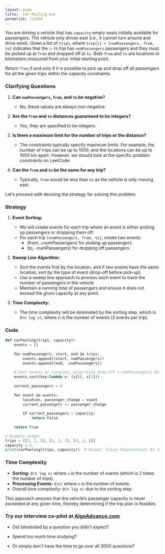 ```yaml
---
layout: page
title:  Car Pooling-out
permalink: /s1094
---
```


You are driving a vehicle that has `capacity` empty seats initially available for passengers. The vehicle only drives east (i.e., it cannot turn around and drive west). Given a list of `trips`, where `trip[i] = [numPassengers, from, to]` indicates that the `i-th` trip has `numPassengers` passengers and they must be picked up at `from` and dropped off at `to`. Both `from` and `to` are locations in kilometers measured from your initial starting point.

Return `True` if and only if it is possible to pick up and drop off all passengers for all the given trips within the capacity constraints.

### Clarifying Questions

1. **Can `numPassengers`, `from`, and `to` be negative?**
    - No, these values are always non-negative.

2. **Are the `from` and `to` distances guaranteed to be integers?**
    - Yes, they are specified to be integers.

3. **Is there a maximum limit for the number of trips or the distance?**
    - The constraints typically specify maximum limits. For example, the number of trips can be up to 1000, and the locations can be up to 1000 km apart. However, we should look at the specific problem constraints on LeetCode.

4. **Can the `from` and `to` be the same for any trip?**
    - Typically, `from` would be less than `to` as the vehicle is only moving east.

Let’s proceed with devising the strategy for solving this problem.

### Strategy

1. **Event Sorting:**
    - We will create events for each trip where an event is either picking up passengers or dropping them off.
    - For each trip `[numPassengers, from, to]`, create two events:
        - (from, +numPassengers) for picking up passengers
        - (to, -numPassengers) for dropping off passengers.

2. **Sweep Line Algorithm:**
    - Sort the events first by the location, and if two events have the same location, sort by the type of event (drop-off before pick-up).
    - Use a sweep line approach to process each event to track the number of passengers in the vehicle.
    - Maintain a running total of passengers and ensure it does not exceed the given capacity at any point.

3. **Time Complexity:**
    - The time complexity will be dominated by the sorting step, which is `O(n log n)`, where n is the number of events (2 events per trip).

### Code

```python
def carPooling(trips, capacity):
    events = []
    
    for numPassengers, start, end in trips:
        events.append((start, numPassengers))
        events.append((end, -numPassengers))
        
    # Sort events by location, prioritize drop-off (-numPassengers) before pick-up (+numPassengers)
    events.sort(key=lambda x: (x[0], x[1]))
    
    current_passengers = 0
    
    for event in events:
        location, passenger_change = event
        current_passengers += passenger_change
        
        if current_passengers > capacity:
            return False
            
    return True

# Example usage:
trips = [[2, 1, 5], [3, 3, 7], [4, 2, 6]]
capacity = 4
print(carPooling(trips, capacity))  # Output: False (Explanation: At location 3, we would have 7 passengers)
```

### Time Complexity

- **Sorting:** `O(n log n)` where `n` is the number of events (which is 2 times the number of trips).
- **Processing Events:** `O(n)` where `n` is the number of events.
- Overall time complexity: `O(n log n)` due to the sorting step.

This approach ensures that the vehicle’s passenger capacity is never exceeded at any given time, thereby determining if the trip plan is feasible.


### Try our interview co-pilot at [AlgoAdvance.com](https://algoAdvance.com)

- Got blindsided by a question you didn't expect?

- Spend too much time studying?

- Or simply don't have the time to go over all 3000 questions?

